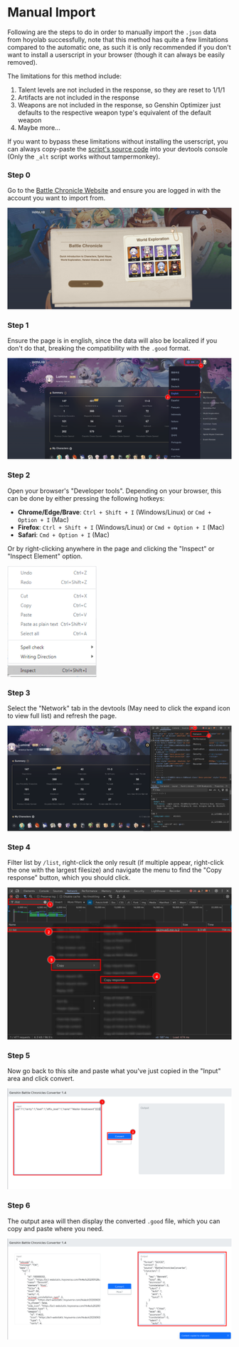 # Manual Import

Following are the steps to do in order to manually import the `.json` data from
hoyolab successfully, note that this method has quite a few limitations compared
to the automatic one, as such it is only recommended if you don't want to
install a userscript in your browser (though it can always be easily removed).

The limitations for this method include:

1. Talent levels are not included in the response, so they are reset to 1/1/1
2. Artifacts are not included in the response
3. Weapons are not included in the response, so Genshin Optimizer just defaults
to the respective weapon type's equivalent of the default weapon
4. Maybe more...

If you want to bypass these limitations without installing the userscript, you
can always copy-paste the
[script's source code](https://github.com/kazmath/battlechronicles-importer/blob/main/bc_importer_alt.user.js)
into your devtools console (Only the `_alt` script works without tampermonkey).

### Step 0

Go to the [Battle Chronicle Website](https://act.hoyolab.com/app/community-game-records-sea/index.html) and ensure you are logged
in with the account you want to import from.

![Step 0](doc/manual_step0.png)

### Step 1

Ensure the page is in english, since the data will also be localized if you
don't do that, breaking the compatibility with the `.good` format.

![Step 1](doc/manual_step1.png)

### Step 2

Open your browser's "Developer tools". Depending on your browser, this can be
done by either pressing the following hotkeys:

- **Chrome/Edge/Brave**: `Ctrl + Shift + I` (Windows/Linux) or
`Cmd + Option + I` (Mac)
- **Firefox**: `Ctrl + Shift + I` (Windows/Linux) or `Cmd + Option + I` (Mac)
- **Safari**: `Cmd + Option + I` (Mac)

Or by right-clicking anywhere in the page and clicking the "Inspect" or "Inspect
Element" option.

<img src="doc/manual_step2.png" alt="Step 2" style="width:200px;"/>

### Step 3

Select the "Network" tab in the devtools (May need to click the expand icon to
view full list) and refresh the page.

![Step 3](doc/manual_step3.png)

### Step 4

Filter list by `/list`, right-click the only result (if multiple appear,
right-click the one with the largest filesize) and navigate the menu to find the
"Copy response" button, which you should click.

![Step 4](doc/manual_step4.png)

### Step 5

Now go back to this site and paste what you've just copied in the "Input" area
and click convert.

![Step 5](doc/manual_step5.png)

### Step 6

The output area will then display the converted `.good` file, which you can copy
and paste where you need.

![Step 6](doc/manual_step6.png)
